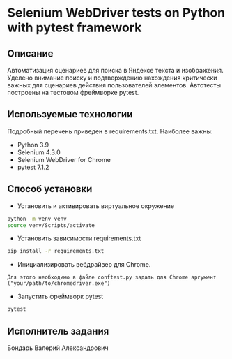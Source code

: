# Selenium WebDriver tests on Python with pytest framework
## Описание
Автоматизация сценариев для поиска в Яндексе текста и изображения. 
Уделено внимание поиску и подтверждению нахождения критически важных для 
сценариев действия пользователей элементов. Автотесты построены на тестовом фреймворке pytest. 
## Используемые технологии
Подробный перечень приведен в requirements.txt.
Наиболее важны:
- Python 3.9
- Selenium 4.3.0
- Selenium WebDriver for Chrome
- pytest 7.1.2

## Способ установки
 - Установить и активировать виртуальное окружение
```bash
python -m venv venv
source venv/Scripts/activate
```
 - Установить зависимости requirements.txt
```bash
pip install -r requirements.txt
```
 - Инициализировать вебдрайвер для Сhrome.
```
Для этого необходимо в файле conftest.py задать для Chrome аргумент ("your/path/to/chromedriver.exe")
```
 - Запустить фреймворк pytest
```bash
pytest
```

## Исполнитель задания
Бондарь Валерий Александрович